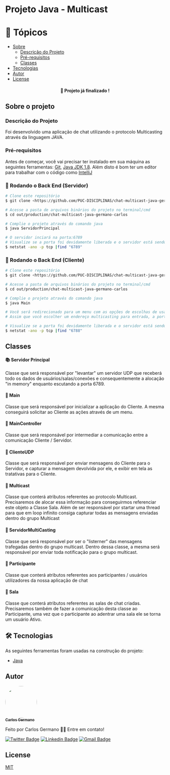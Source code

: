 # Projeto Java - Multicast

🏁 Tópicos
=================

   * [Sobre](#sobre)
      * [Descrição do Projeto](#Descrição)
      * [Pré-requisitos](#Pré-requisitos)
      * [Classes](#Classes)
   * [Tecnologias](#Tecnologias)
   * [Autor](#Autor)
   * [License](#License)

<h4 align="center"> 
	🚀 Projeto já finalizado !
</h4>

## Sobre o projeto
### Descrição do Projeto
Foi desenvolvido uma aplicação de chat utilizando o protocolo Multicasting através da linguagem JAVA.

### Pré-requisitos

Antes de começar, você vai precisar ter instalado em sua máquina as seguintes ferramentas:
[Git](https://git-scm.com), [Java JDK 1.8](https://www.oracle.com/br/java/technologies/javase/javase-jdk8-downloads.html).
Além disto é bom ter um editor para trabalhar com o código como [IntelliJ](https://www.jetbrains.com/idea/promo/?gclid=CjwKCAiAg8OBBhA8EiwAlKw3ktUhkS8ZI1F5ElPAJEMQCRwynFNh9jq8Dp4qb4IfxpzqJ4ZJJbNIyBoChAoQAvD_BwE)

### 🎲 Rodando o Back End (Servidor)

```bash
# Clone este repositório
$ git clone <https://github.com/PUC-DISCIPLINAS/chat-multicast-java-germano-carlos.git>

# Acesse a pasta de arquivos binários do projeto no terminal/cmd
$ cd out/production/chat-multicast-java-germano-carlos

# Complie o projeto através do comando java
$ java ServidorPrincipal

# O servidor inciará na porta:6789
# Visualize se a porta foi devidamente liberada e o servidor está sendo executado
$ netstat -ano -p tcp |find "6789"
```

### 🎲 Rodando o Back End (Cliente)

```bash
# Clone este repositório
$ git clone <https://github.com/PUC-DISCIPLINAS/chat-multicast-java-germano-carlos.git>

# Acesse a pasta de arquivos binários do projeto no terminal/cmd
$ cd out/production/chat-multicast-java-germano-carlos

# Complie o projeto através do comando java
$ java Main

# Você será redirecionado para um menu com as opções de escolhas de usabilidade.
# Assim que você escolher um endereço multicasting para entrada, a porta padrão será a 6788

# Visualize se a porta foi devidamente liberada e o servidor está sendo executado
$ netstat -ano -p tcp |find "6788"
```
## Classes
#### 📚 Servidor Principal
Classe que será responsável por "levantar" um servidor UDP que receberá todo os dados de usuários/salas/conexões e consequentemente a alocação "in memory" enquanto escutando a porta 6789.
#### 📕 Main
Classe que será responsável por inicializar a aplicação do Cliente. A mesma conseguirá solicitar ao Cliente as ações através de um menu.
#### 📘 MainController
Classe que será responsável por intermediar a comunicação entre a comunicação Cliente / Servidor.
#### 📗 ClienteUDP
Classe que será responsável por enviar mensagens do Cliente para o Servidor, e capturar a mensagem devolvida por ele, e exibir em tela as tratativas para o Cliente.
#### 📙 Multicast
Classe que conterá atributos referentes ao protocolo Multicast. Precisaremos de alocar essa informação para conseguirmos referenciar este objeto a Classe Sala. Além de ser responsável por startar uma thread para que em loop infinito consiga capturar todas as mensagens enviadas dentro do grupo Multicast
#### 📒 ServidorMultiCasting
Classe que será responsável por ser o "listerner" das mensagens trafegadas dentro do grupo multicast. Dentro dessa classe, a mesma será responsável por enviar toda notificação para o grupo multicast.
#### 📓 Participante
Classe que conterá atributos referentes aos participantes / usuários utilizadores da nossa aplicação de chat
#### 📔 Sala
Classe que conterá atributos referentes as salas de chat criadas. Precisaremos também de fazer a comunicação desta classe ao Participante, uma vez que o participante ao adentrar uma sala ele se torna um usuário Ativo.

## 🛠 Tecnologias

As seguintes ferramentas foram usadas na construção do projeto:
- [Java](https://expo.io/)

## Autor

<a href="https://www.linkedin.com/in/carlos-germano/">
 <img style="border-radius: 50%;" src="https://pbs.twimg.com/profile_images/1350631414790828036/CCJUE61E_400x400.jpg" width="100px;" alt=""/>
 <br />
 <sub><b>Carlos Germano</b></sub></a>

Feito por Carlos Germano 👋🏽 Entre em contato!

[![Twitter Badge](https://img.shields.io/badge/-@germano__carlos-1ca0f1?style=flat-square&labelColor=1ca0f1&logo=twitter&logoColor=white&link=https://twitter.com/germano__carlos)](https://twitter.com/germano__carlos) 
[![Linkedin Badge](https://img.shields.io/badge/-Carlos-blue?style=flat-square&logo=Linkedin&logoColor=white&link=https://www.linkedin.com/in/carlos-germano/)](https://www.linkedin.com/in/carlos-germano/)
[![Gmail Badge](https://img.shields.io/badge/-germano.carlos2712@gmail.com-c14438?style=flat-square&logo=Gmail&logoColor=white&link=mailto:germano.carlos2712@gmail.com)](mailto:tgmarinho@gmail.com)

## License
[MIT](https://choosealicense.com/licenses/mit/)